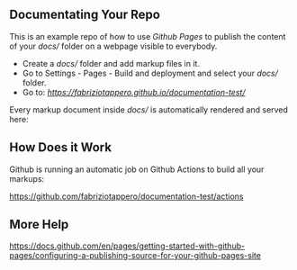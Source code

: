 ## Documentating Your Repo
This is an example repo of how to use *Github Pages* to publish the content of your *docs/* folder on a webpage visible to everybody.

- Create a *docs/* folder and add markup files in it.
- Go to Settings - Pages - Build and deployment and select your *docs/* folder.
- Go to: *https://fabriziotappero.github.io/documentation-test/*

Every markup document inside *docs/* is automatically rendered and served here:

## How Does it Work
Github is running an automatic job on Github Actions to build all your markups:

https://github.com/fabriziotappero/documentation-test/actions

## More Help
https://docs.github.com/en/pages/getting-started-with-github-pages/configuring-a-publishing-source-for-your-github-pages-site
